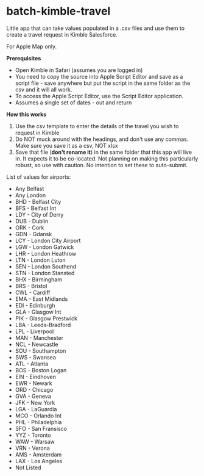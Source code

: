 # batch-kimble-travel
Little app that can take values populated in a .csv files and use them to create a travel request in Kimble Salesforce. 

For Apple Map only.

**Prerequisites**

* Open Kimble in Safari (assumes you are logged in)
* You need to copy the source into Apple Script Editor and save as a script file - save anywhere but put the script in the same folder as the csv and it will all work.
* To access the Apple Script Editor, use the Script Editor application.
* Assumes a single set of dates - out and return

**How this works**

1. Use the csv template to enter the details of the travel you wish to request in Kimble
2. Do NOT muck around with the headings, and don't use any commas. Make sure you save it as a csv, NOT xlsx
3. Save that file (**don't rename it**) in the same folder that this app will live in.  It expects it to be co-located. Not planning on making this particularly robust, so use with caution.  No intention to set these to auto-submit.

List of values for airports:

* Any Belfast 
* Any London 
* BHD - Belfast City 
* BFS - Belfast Int 
* LDY - City of Derry 
* DUB - Dublin 
* ORK - Cork 
* GDN - Gdansk 
* LCY - London City Airport 
* LGW - London Gatwick 
* LHR - London Heathrow 
* LTN - London Luton 
* SEN - London Southend 
* STN - London Stansted 
* BHX - Birmingham 
* BRS - Bristol 
* CWL - Cardiff 
* EMA - East Midlands 
* EDI - Edinburgh 
* GLA - Glasgow Int 
* PIK - Glasgow Prestwick 
* LBA - Leeds-Bradford 
* LPL - Liverpool 
* MAN - Manchester 
* NCL - Newcastle 
* SOU - Southampton 
* SWS - Swansea 
* ATL - Atlanta 
* BOS - Boston Logan 
* EIN - Eindhoven 
* EWR - Newark 
* ORD - Chicago 
* GVA - Geneva 
* JFK - New York 
* LGA - LaGuardia 
* MCO - Orlando Int 
* PHL - Philadelphia 
* SFO - San Fransisco 
* YYZ - Toronto 
* WAW - Warsaw 
* VRN - Verona 
* AMS - Amsterdam 
* LAX - Los Angeles 
* Not Listed